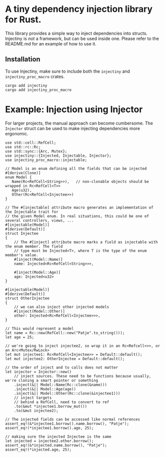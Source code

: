 # A tiny dependency injection library for Rust.

This library provides a simple way to inject dependencies into structs.
Injectiny is *not* a framework, but can be used inside one. Please refer to the README.md
for an example of how to use it.

## Installation

To use Injectiny, make sure to include both the `injectiny` and `injectiny_proc_macro` crates.

```
cargo add injectiny
cargo add injectiny_proc_macro
```

# Example: Injection using Injector

For larger projects, the manual approach can become cumbersome. The `Injector` struct can be used
to make injecting dependencies more ergonomic.

```
use std::cell::RefCell;
use std::rc::Rc;
use std::sync::{Arc, Mutex};
use injectiny::{Injected, Injectable, Injector};
use injectiny_proc_macro::injectable;

// Model is an enum defining all the fields that can be injected
#[derive(Clone)]
enum Model {
   Name(Rc<RefCell<String>>),   // non-clonable objects should be wrapped in Rc<RefCell<T>>
   Age(u32),
   Other(Rc<RefCell<Injectee>>)
}

// The #[injectable] attribute macro generates an implementation of the Injectable trait for
// the given Model enum. In real situations, this could be one of several controllers, views, ...
#[injectable(Model)]
#[derive(Default)]
struct Injectee
{
    // The #[inject] attribute macro marks a field as injectable with the enum member. The field
    // type must be Injected<T>, where T is the type of the enum member's value.
    #[inject(Model::Name)]
    name: Injected<Rc<RefCell<String>>>,

    #[inject(Model::Age)]
    age: Injected<u32>
}

#[injectable(Model)]
#[derive(Default)]
struct OtherInjectee
{
    // we can also inject other injected models
    #[inject(Model::Other)]
    other: Injected<Rc<RefCell<Injectee>>>,
}

// This would represent a model
let name = Rc::new(RefCell::new("Patje".to_string()));
let age = 25;

// we're going to inject injectee2, so wrap it in an Rc<Refcell<>>, or an Arc<Mutex/RwLock>
let mut injectee1: Rc<RefCell<Injectee>> = Default::default();
let mut injectee2: OtherInjectee = Default::default();

// the order of inject and to calls does not matter
let injector = Injector::new()
    // inject sources. These need to be functions because usually, we're cloning a smart pointer or something
    .inject(&|| Model::Name(Rc::clone(&name)))
    .inject(&|| Model::Age(age))
    .inject(&|| Model::Other(Rc::clone(&injectee1)))
    // inject targets
    // behind a RefCell, need to convert to ref
    .to(&mut *injectee1.borrow_mut())
    .to(&mut injectee2);

// The injected fields can be accessed like normal references
assert_eq!(&*injectee1.borrow().name.borrow(), "Patje");
assert_eq!(*injectee1.borrow().age, 25);

// making sure the injected Injectee is the same
let injected = injectee2.other.borrow();
assert_eq!(&*injected.name.borrow(), "Patje");
assert_eq!(*injected.age, 25);